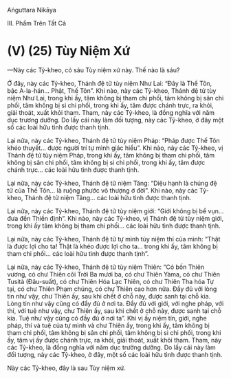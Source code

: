 Aṅguttara Nikāya

III. Phẩm Trên Tất Cả

# (V) (25) Tùy Niệm Xứ

—Này các Tỷ-kheo, có sáu Tùy niệm xứ này. Thế nào là sáu?

Ở đây, này các Tỷ-kheo, Thánh đệ tử tùy niệm Như Lai: “Ðây là Thế Tôn, bậc A-la-hán... Phật, Thế Tôn”. Khi nào, này các Tỷ-kheo, Thánh đệ tử tùy niệm Như Lai, trong khi ấy, tâm không bị tham chi phối, tâm không bị sân chi phối, tâm không bị si chi phối, trong khi ấy, tâm được chánh trực, ra khỏi, giải thoát, xuất khỏi tham. Tham, này các Tỷ-kheo, là đồng nghĩa với năm dục trương dưỡng. Do lấy cái này làm đối tượng, này các Tỷ-kheo, ở đây một số các loài hữu tình được thanh tịnh.

Lại nữa, này các Tỷ-kheo, Thánh đệ tử tùy niệm Pháp: “Pháp được Thế Tôn khéo thuyết... được người trí tự mình giác hiểu”. Khi nào, này các Tỷ-kheo, vị Thánh đệ tử tùy niệm Pháp, trong khi ấy, tâm không bị tham chi phối, tâm không bị sân chi phối, tâm không bị si chi phối, trong khi ấy, tâm được chánh trực... các loài hữu tình được thanh tịnh.

Lại nữa, này các Tỷ-kheo, Thánh đệ tử niệm Tăng: “Diệu hạnh là chúng đệ tử của Thế Tôn... là ruộng phước vô thượng ở đời”. Khi nào, này các Tỷ-kheo, Thánh đệ tử niệm Tăng... các loài hữu tình được thanh tịnh.

Lại nữa, này các Tỷ-kheo, Thánh đệ tử tùy niệm giới: “Giới không bị bể vụn... đưa đến Thiền định”. Khi nào, này các Tỷ-kheo, vị Thánh đệ tử tùy niệm giới, trong khi ấy tâm không bị tham chi phối... các loài hữu tình được thanh tịnh.

Lại nữa, này các Tỷ-kheo, Thánh đệ tử tự mình tùy niệm thí của mình: “Thật là được lợi cho ta! Thật là khéo được lợi cho ta... trong khi ấy, tâm không bị tham chi phối... các loài hữu tình được thanh tịnh”.

Lại nữa, này các Tỷ-kheo, Thánh đệ tử tùy niệm Thiên: “Có bốn Thiên vương, có chư Thiên cõi Trời Ba mươi ba, có chư Thiên Yàma, có chư Thiên Tusità (Ðâu-suất), có chư Thiên Hóa Lạc Thiên, có chư Thiên Tha hóa Tự tại, có chư Thiên Phạm chúng, có chư Thiên cao hơn nữa. Ðầy đủ với lòng tin như vậy, chư Thiên ấy, sau khi chết ở chỗ này, được sanh tại chỗ kia. Lòng tin như vậy cũng có đầy đủ ở nơi ta. Ðầy đủ với giới, với nghe pháp, với thí, với tuệ như vậy, chư Thiên ấy, sau khi chết ở chỗ này, được sanh tại chỗ kia. Tuệ như vậy cũng có đầy đủ ở nơi ta”. Khi vị ấy niệm tín, giới, nghe pháp, thí và tuệ của tự mình và chư Thiên ấy, trong khi ấy, tâm không bị tham chi phối, tâm không bị sân chi phối, tâm không bị si chi phối, trong khi ấy, tâm vị ấy được chánh trực, ra khỏi, giải thoát, xuất khỏi tham. Tham, này các Tỷ-kheo, là đồng nghĩa với năm dục trưởng dưỡng. Do lấy cái này làm đối tượng, này các Tỷ-kheo, ở đây, một số các loài hữu tình được thanh tịnh.

Này các Tỷ-kheo, đây là sau Tùy niệm xứ.

